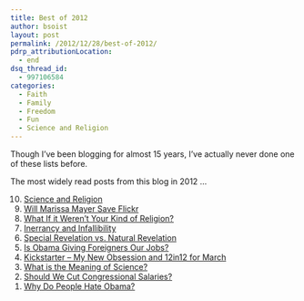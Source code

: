 ```yaml
---
title: Best of 2012
author: bsoist
layout: post
permalink: /2012/12/28/best-of-2012/
pdrp_attributionLocation:
  - end
dsq_thread_id:
  - 997106584
categories:
  - Faith
  - Family
  - Freedom
  - Fun
  - Science and Religion
---
```

Though I&#8217;ve been blogging for almost 15 years, I&#8217;ve actually never done one of these lists before.

The most widely read posts from this blog in 2012 &#8230;

<ol reversed>
  <li>
    <a href="/oped/2012/05/07/science-and-religion">Science and Religion</a>
  </li>
  <li>
    <a href="/oped/2012/07/17/will-marissa-mayer-save-flickr">Will Marissa Mayer Save Flickr</a>
  </li>
  <li>
    <a href="/oped/2012/04/10/what-if-it-werent-your-kind-of-religion/">What If it Weren&#8217;t Your Kind of Religion?</a>
  </li>
  <li>
    <a href="/oped/2012/05/17/inerrancy-and-infallibility/">Inerrancy and Infallibility</a>
  </li>
  <li>
    <a href="/oped/2012/05/23/special-revelation-vs-natural-revelation/">Special Revelation vs. Natural Revelation</a>
  </li>
  <li>
    <a href="/oped/2012/06/19/is-obama-giving-foreigners-our-jobs/">Is Obama Giving Foreigners Our Jobs?</a>
  </li>
  <li>
    <a href="/oped/2012/03/01/kickstarter-my-new-obsession-and-12in12-for-march/">Kickstarter &#8211; My New Obsession and 12in12 for March</a>
  </li>
  <li>
    <a href="/oped/2012/07/11/what-is-the-meaning-of-science/">What is the Meaning of Science?</a>
  </li>
  <li>
    <a href="/oped/2012/03/30/cut-congress-salaries/">Should We Cut Congressional Salaries?</a>
  </li>
  <li>
    <a href="/oped/2012/01/25/hate-obama/">Why Do People Hate Obama?</a>
  </li>
</ol>
